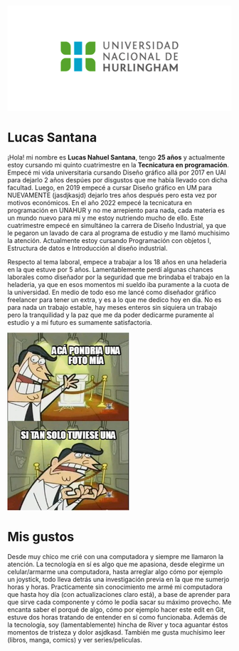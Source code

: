 ![Logo UNAHUR](./assets/UNAHUR.png)

  # Lucas Santana
  ¡Hola! mi nombre es **Lucas Nahuel Santana**, tengo **25 años** y actualmente estoy cursando mi quinto cuatrimestre en la **Tecnicatura en programación**. Empecé mi vida universitaria cursando Diseño gráfico allá por 2017 en UAI para dejarlo 2 años despúes por disgustos que me había llevado con dicha facultad. Luego, en 2019 empecé a cursar Diseño gráfico en UM para NUEVAMENTE (jasdjkasjd) dejarlo tres años después pero esta vez por motivos económicos. En el año 2022 empecé la tecnicatura en programación en UNAHUR y no me arrepiento para nada, cada materia es un mundo nuevo para mi y me estoy nutriendo mucho de ello. Este cuatrimestre empecé en simultáneo la carrera de Diseño Industrial, ya que le pegaron un lavado de cara al programa de estudio y me llamó muchisimo la atención. Actualmente estoy cursando Programación con objetos I, Estructura de datos e Introducción al diseño industrial.

  Respecto al tema laboral, empece a trabajar a los 18 años en una heladeria en la que estuve por 5 años. Lamentablemente perdí algunas chances laborales como diseñador por la seguridad que me brindaba el trabajo en la heladeria, ya que en esos momentos mi sueldo iba puramente a la cuota de la universidad. En medio de todo eso me lancé como diseñador gráfico freelancer para tener un extra, y es a lo que me dedico hoy en dia. No es para nada un trabajo estable, hay meses enteros sin siquiera un trabajo pero la tranquilidad y la paz que me da poder dedicarme puramente al estudio y a mi futuro es sumamente satisfactoria.

  ![Alumno](./assets/5645899.jpg)

  # Mis gustos

  Desde muy chico me crié con una computadora y siempre me llamaron la atención. La tecnología en sí es algo que me apasiona, desde elegirme un celular/armarme una computadora, hasta arreglar algo cómo por ejemplo un joystick, todo lleva detrás una investigación previa en la que me sumerjo horas y horas. Practicamente sin conocimiento me armé mi computadora que hasta hoy día (con actualizaciones claro está), a base de aprender para que sirve cada componente y cómo le podía sacar su máximo provecho. Me encanta saber el porqué de algo, cómo por ejemplo hacer este edit en Git, estuve dos horas tratando de entender en sí como funcionaba. 
  Además de la tecnología, soy (lamentablemente) hincha de River y toca aguantar éstos momentos de tristeza y dolor asjdkasd. También me gusta muchísimo leer (libros, manga, comics) y ver series/peliculas. 
